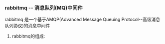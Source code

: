 ### rabbitmq -- 消息队列(MQ)中间件

rabbitmq 是一个基于AMQP(Advanced Message Queuing Protocol--高级消息队列协议)的消息中间件

1. rabbitmq的组成:
    
    
